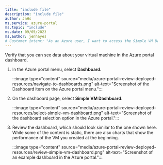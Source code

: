 ```yaml
---
title: "include file"
description: "include file"
author: JnHs
ms.service: azure-portal
ms.topic: "include"
ms.date: 09/05/2023
ms.author: jenhayes
# Customer intent: "As an Azure user, I want to access the Simple VM Dashboard in the Azure portal, so that I can confirm that I created that dashboard successfully."
---
```


Verify that you can see data about your virtual machine in the Azure portal dashboard.

1. In the Azure portal menu, select **Dashboard**.

    :::image type="content" source="media/azure-portal-review-deployed-resources/navigate-to-dashboards.png" alt-text="Screenshot of the Dashboard item on the Azure portal menu.":::

1. On the dashboard page, select **Simple VM Dashboard**.

    :::image type="content" source="media/azure-portal-review-deployed-resources/select-simple-vm-dashboard.png" alt-text="Screenshot of the dashboard selection option in the Azure portal.":::

1. Review the dashboard, which should look similar to the one shown here. While some of the content is static, there are also charts that show the performance of the VM you created at the beginning.

    :::image type="content" source="media/azure-portal-review-deployed-resources/review-simple-vm-dashboard.png" alt-text="Screenshot of an example dashboard in the Azure portal.":::